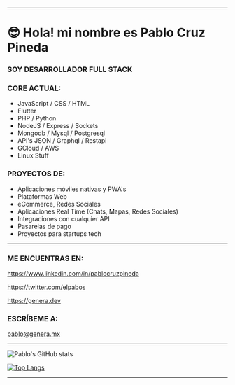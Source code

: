 
<hr>

# 😎 Hola! mi nombre es Pablo Cruz Pineda


### SOY DESARROLLADOR FULL STACK


### CORE ACTUAL:

- JavaScript / CSS / HTML
- Flutter
- PHP / Python 
- NodeJS / Express / Sockets
- Mongodb / Mysql / Postgresql
- API's JSON / Graphql / Restapi
- GCloud / AWS
- Linux Stuff


### PROYECTOS DE:

- Aplicaciones móviles nativas y PWA's
- Plataformas Web
- eCommerce, Redes Sociales
- Aplicaciones Real Time (Chats, Mapas, Redes Sociales)
- Integraciones con cualquier API
- Pasarelas de pago
- Proyectos para startups tech

<hr>

### ME ENCUENTRAS EN:

https://www.linkedin.com/in/pablocruzpineda

https://twitter.com/elpabos

https://genera.dev


### ESCRÍBEME A:

pablo@genera.mx

<hr>

![Pablo's GitHub stats](https://github-readme-stats.vercel.app/api?username=pablocruzpineda&hide=contribs,issues,prs&theme=buefy&show_icons=true&count_private=true) 

[![Top Langs](https://github-readme-stats.vercel.app/api/top-langs/?username=pablocruzpineda&layout=compact&count_private=true)](https://github.com/pablocruzpineda/github-readme-stats)

<hr>




